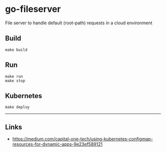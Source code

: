 
# go-fileserver
File server to handle default (root-path) requests in a cloud environment

## Build
```shell
make build
```

## Run
```shell
make run
make stop
```

## Kubernetes
```shell
make deploy
```

---

## Links

- https://medium.com/capital-one-tech/using-kubernetes-configmap-resources-for-dynamic-apps-9e23ef589121
